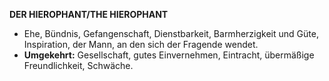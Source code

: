 **DER HIEROPHANT/THE HIEROPHANT**

* Ehe, Bündnis, Gefangenschaft, Dienstbarkeit, Barmherzigkeit und Güte, Inspiration, der Mann, an den sich der Fragende wendet. 
* **Umgekehrt:** Gesellschaft, gutes Einvernehmen, Eintracht, übermäßige Freundlichkeit, Schwäche.
